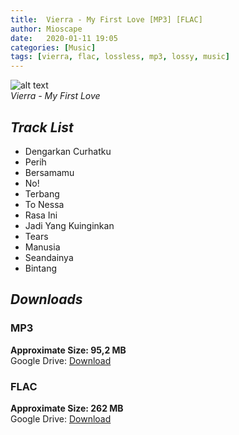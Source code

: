 ```yaml
---
title:  Vierra - My First Love [MP3] [FLAC]
author: Mioscape
date:   2020-01-11 19:05
categories: [Music]
tags: [vierra, flac, lossless, mp3, lossy, music]
---
```

![alt text](https://i.ibb.co/hx6vP56/cover.jpg 'My-First-Love-Cover.jpg')  
_Vierra - My First Love_

## _**Track List**_
- Dengarkan Curhatku
- Perih
- Bersamamu
- No!
- Terbang
- To Nessa
- Rasa Ini
- Jadi Yang Kuinginkan
- Tears
- Manusia
- Seandainya
- Bintang  
  
## _**Downloads**_
### MP3  
**Approximate Size: 95,2 MB**  
Google Drive: [Download](https://drive.google.com/open?id=1rb0rI8drlsMXb8z2QeH1cCnC9Gq8nMiD)  

### FLAC  
**Approximate Size: 262 MB**  
Google Drive: [Download](https://drive.google.com/open?id=1ArD7OAyKrZJFCci5oPnhFoSHG74g8Ja5)

